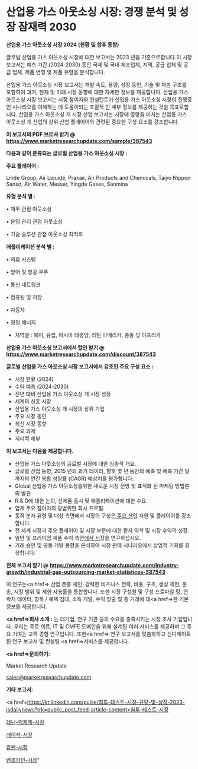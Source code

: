 # 산업용 가스 아웃소싱 시장: 경쟁 분석 및 성장 잠재력 2030

<strong>산업용 가스 아웃소싱 시장 2024 (현황 및 향후 동향)</strong>

글로벌 산업용 가스 아웃소싱 시장에 대한 보고서는 2023 년을 기준으로합니다.이 시장 보고서는 예측 기간 (2024-2030) 동안 국제 및 국내 제조업체, 지역, 공급 업체 및 공급 업체, 제품 변형 및 제품 유형을 분석합니다.

산업용 가스 아웃소싱 시장 보고서는 개발 속도, 용량, 성장 동인, 기술 및 자본 구조를 포함하여 과거, 현재 및 미래 시장 동향에 대한 자세한 정보를 제공합니다. 산업용 가스 아웃소싱 시장 보고서는 시장 참여자와 컨설턴트가 산업용 가스 아웃소싱 시장의 진행중인 시나리오를 이해하는 데 도움이되는 포괄적 인 세부 정보를 제공하는 것을 목표로합니다. 산업용 가스 아웃소싱 개 시장 산업 보고서는 시장에 영향을 미치는 산업용 가스 아웃소싱 개 산업의 상위 산업 플레이어와 관련된 중요한 구성 요소를 강조합니다.



<strong>이 보고서의 PDF 브로셔 받기 @ <a href=https://www.marketresearchupdate.com/sample/387543>https://www.marketresearchupdate.com/sample/387543</a></strong>



<strong>다음과 같이 분류되는 글로벌 산업용 가스 아웃소싱 시장 :</strong>



<strong>주요 플레이어 :</strong>

Linde Group, Air Liquide, Praxair, Air Products and Chemicals, Taiyo Nippon Sanso, Air Water, Messer, Yingde Gases, Sanmina



<strong>유형 분석 별 :</strong>

• 재무 관점 아웃소싱

• 운영 관리 관점 아웃소싱

• 기술 솔루션 관점 아웃소싱 최적화



<strong>애플리케이션 분석 별 :</strong>

• 의료 시스템

• 방어 및 항공 우주

• 통신 네트워크

• 컴퓨팅 및 저장

• 자동차

• 청정 에너지

<ul>
  <li>지역별 : 북미, 유럽, 아시아 태평양, 라틴 아메리카, 중동 및 아프리카</li>
</ul>


<strong>산업용 가스 아웃소싱 보고서에서 할인 받기 @ <a href=https://www.marketresearchupdate.com/discount/387543>https://www.marketresearchupdate.com/discount/387543</a></strong>



<strong>글로벌 산업용 가스 아웃소싱 시장 보고서에서 강조된 주요 구성 요소 :</strong>
<ul>
  <li>시장 현황 (2024)</li>
  <li>수익 예측 (2024-2030)</li>
  <li>전년 대비 산업용 가스 아웃소싱 개 시장 성장</li>
  <li>세계의 신흥 시장</li>
  <li>산업용 가스 아웃소싱 개 시장의 상위 기업</li>
  <li>주요 시장 동인</li>
  <li>최신 시장 동향</li>
  <li>주요 과제</li>
  <li>지리적 해부</li>
</ul>


<strong>이 보고서는 다음을 제공합니다.</strong>
<ul>
  <li>산업용 가스 아웃소싱의 글로벌 시장에 대한 심층적 개요.</li>
  <li>글로벌 산업 동향, 2015 년의 과거 데이터, 향후 몇 년 동안의 예측 및 예측 기간 말까지의 연간 복합 성장률 (CAGR) 예상치를 평가합니다.</li>
  <li>Global 산업용 가스 아웃소싱를위한 새로운 시장 전망 및 표적화 된 마케팅 방법론의 발견</li>
  <li>R &amp; D에 대한 논의, 신제품 출시 및 애플리케이션에 대한 수요.</li>
  <li>업계 주요 참여자의 광범위한 회사 프로필.</li>
  <li>동적 분자 유형 및 대상 측면에서 시장의 구성은<a href=> 주요 산</a>업 자원 및 플레이어를 강조합니다.</li>
  <li>전 세계 시장과 주요 플레이어 및 시장 부문에 대한 환자 역학 및 시장 수익의 성장.</li>
  <li>일반 및 프리미엄 제품 수익 측면<a href=>에서 시</a>장을 연구하십시오.</li>
  <li>거래 승인 및 공동 개발 동향을 분석하여 시장 판매 시나리오에서 상업적 기회를 결정합니다.</li>
</ul>



<strong>전체 보고서 받기 @ <a href=https://www.marketresearchupdate.com/industry-growth/industrial-gas-outsourcing-market-statistices-387543>https://www.marketresearchupdate.com/industry-growth/industrial-gas-outsourcing-market-statistices-387543</a></strong>

이 연구는<a href=> 산업 존중</a> 체인, 강력한 비즈니스 전략, 비용, 구조, 생성 제한, 운송, 시장 범위 및 제한 사용률을 통합합니다. 또한 시장 구성원 및 구성 프로파일 링, 연락처 데이터, 항목 / 혜택 침대, 소득 개발, 수익 창출 및 총 거래에 대<a href=>한 기본 </a>정보를 제공합니다.



<strong><a href=>회사 소</a>개 :</strong>
는 대기업, 연구 기관 등의 수요를 충족시키는 시장 조사 기업입니다. 우리는 주로 의료, IT 및 CMFE 도메인을 위해 설계된 여러 서비스를 제공하며 그 주요 기여는 고객 경험 연구입니다. 또한<a href=> 연구 보</a>고서를 맞춤화하고 신디케이트 된 연구 보고서 및 컨설팅 <a href=>서비스</a>를 제공합니다.



<strong><a href=>문의하기:</a></strong>

Market Research Update

sales@marketresearchupdate.com



<strong>기타 보고서:</strong>

<a href=https://kr.linkedin.com/pulse/침투-테스트-시장-규모-및-성장-2023-isdailynews?trk=public_post_feed-article-content>침투-테스트-시장</a>

<a href=https://www.linkedin.com/pulse/레닌-억제제-시장-진입-전략-및-위험-평가2029년-isdailynews/>레닌-억제제-시장</a>

<a href=https://www.linkedin.com/pulse/레이저-시장-세분화-연구-및-목표-고객2029년-survey-spotlight-pro-24-analysis-z0hvc/>레이저-시장</a>

<a href=https://www.linkedin.com/pulse/캄펜-시장-현재-및-미래-성장-2029-analytics-alchemy-360-analysis-fcv0f/>캄펜-시장</a>

<a href=https://www.linkedin.com/pulse/벤조카인-시장-현재-및-미래-성장-2030-analytics-alchemy-360-analysis-fhs2c/>벤조카인-시장</a>"
